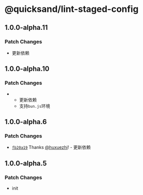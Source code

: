 # @quicksand/lint-staged-config

## 1.0.0-alpha.11

### Patch Changes

- 更新依赖

## 1.0.0-alpha.10

### Patch Changes

- - 更新依赖
  - 支持`bun.js`环境

## 1.0.0-alpha.6

### Patch Changes

- [`fb20a19`](https://github.com/quicksand-team/specs/commit/fb20a191744bc945a501631dd22efaa9a72f29b1) Thanks [@huxuezhi](https://github.com/huxuezhi)! - 更新依赖

## 1.0.0-alpha.5

### Patch Changes

- init
